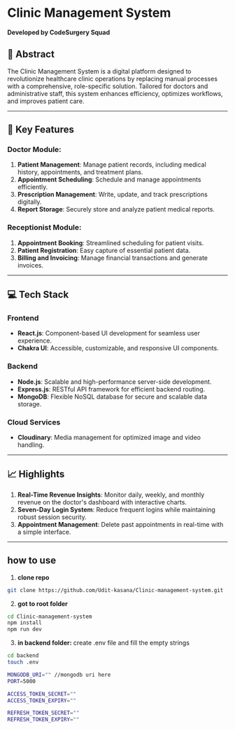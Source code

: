 # Clinic Management System

**Developed by CodeSurgery Squad**

## 🚀 Abstract

The Clinic Management System is a digital platform designed to revolutionize healthcare clinic operations by replacing manual processes with a comprehensive, role-specific solution. Tailored for doctors and administrative staff, this system enhances efficiency, optimizes workflows, and improves patient care.

---

## 🏥 Key Features

### Doctor Module:

1. **Patient Management**: Manage patient records, including medical history, appointments, and treatment plans.
2. **Appointment Scheduling**: Schedule and manage appointments efficiently.
3. **Prescription Management**: Write, update, and track prescriptions digitally.
4. **Report Storage**: Securely store and analyze patient medical reports.

### Receptionist Module:

1. **Appointment Booking**: Streamlined scheduling for patient visits.
2. **Patient Registration**: Easy capture of essential patient data.
3. **Billing and Invoicing**: Manage financial transactions and generate invoices.

---

## 💻 Tech Stack

### **Frontend**

- **React.js**: Component-based UI development for seamless user experience.
- **Chakra UI**: Accessible, customizable, and responsive UI components.

### **Backend**

- **Node.js**: Scalable and high-performance server-side development.
- **Express.js**: RESTful API framework for efficient backend routing.
- **MongoDB**: Flexible NoSQL database for secure and scalable data storage.

### **Cloud Services**

- **Cloudinary**: Media management for optimized image and video handling.

---

## 📈 Highlights

1. **Real-Time Revenue Insights**: Monitor daily, weekly, and monthly revenue on the doctor's dashboard with interactive charts.
2. **Seven-Day Login System**: Reduce frequent logins while maintaining robust session security.
3. **Appointment Management**: Delete past appointments in real-time with a simple interface.

---

## how to use

1. **clone repo**

```bash
git clone https://github.com/Udit-kasana/Clinic-management-system.git
```

2. **got to root folder**

```bash
cd Clinic-management-system
npm install
npm run dev
```

3. **in backend folder:**
   create .env file and fill the empty strings

```bash
cd backend
touch .env

MONGODB_URI="" //mongodb uri here
PORT=5000

ACCESS_TOKEN_SECRET=""
ACCESS_TOKEN_EXPIRY=""

REFRESH_TOKEN_SECRET=""
REFRESH_TOKEN_EXPIRY=""
```
